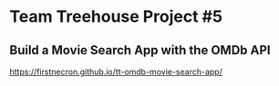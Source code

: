# Team Treehouse Project #5
## Build a Movie Search App with the OMDb API
https://firstnecron.github.io/tt-omdb-movie-search-app/